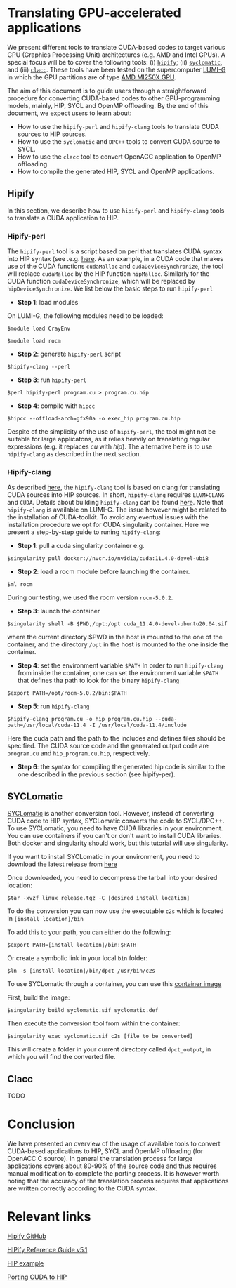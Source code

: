# Translating GPU-accelerated applications

We present different tools to translate CUDA-based codes to target various GPU (Graphics Processing Unit) architectures (e.g. AMD and Intel GPUs). A special focus will be to cover the following tools: (i) [`hipify`](https://docs.amd.com/en-US/bundle/HIPify-Reference-Guide-v5.1/page/HIPify.html); (ii) [`syclomatic`](https://www.intel.com/content/www/us/en/developer/articles/technical/syclomatic-new-cuda-to-sycl-code-migration-tool.html#gs.o5pj6f), and (iii) [`clacc`](https://csmd.ornl.gov/project/clacc). These tools have been tested on the supercomputer [LUMI-G](https://lumi-supercomputer.eu/lumi_supercomputer/) in which the GPU partitions are of type [AMD MI250X GPU](https://www.amd.com/en/products/server-accelerators/instinct-mi250x).

The aim of this document is to guide users through a straightforward procedure for converting CUDA-based codes to other GPU-programming models, mainly, HIP, SYCL and OpenMP offloading. By the end of this document, we expect users to learn about:

- How to use the `hipify-perl` and `hipify-clang` tools to translate CUDA sources to HIP sources.
- How to use the `syclomatic` and `DPC++` tools to convert CUDA source to SYCL.
- How to use the `clacc` tool to convert OpenACC application to OpenMP offloading.
- How to compile the generated HIP, SYCL and OpenMP applications.

## Hipify 

In this section, we describe how to use `hipify-perl` and `hipify-clang` tools to translate a CUDA application to HIP.

### Hipify-perl

The `hipify-perl` tool is a script based on perl that translates CUDA syntax into HIP syntax (see .e.g. [here](https://docs.amd.com/en-US/bundle/HIPify-Reference-Guide-v5.1/page/HIPify.html#perl). As an example, in a CUDA code that makes use of the CUDA functions `cudaMalloc` and `cudaDeviceSynchronize`, the tool will replace `cudaMalloc` by the HIP function `hipMalloc`. Similarly for the CUDA function `cudaDeviceSynchronize`, which will be replaced by `hipDeviceSynchronize`. We list below the basic steps to run `hipify-perl`

- **Step 1**: load modules

On LUMI-G, the following modules need to be loaded:

`$module load CrayEnv`

`$module load rocm`

- **Step 2**: generate `hipify-perl` script

`$hipify-clang --perl`

- **Step 3**: run `hipify-perl`

`$perl hipify-perl program.cu > program.cu.hip`

- **Step 4**: compile with `hipcc`

`$hipcc --offload-arch=gfx90a -o exec_hip program.cu.hip` 

Despite of the simplicity of the use of `hipify-perl`, the tool might not be suitable for large applicatons, as it relies heavily on translating regular expressions (e.g. it replaces *cu* with *hip*). The alternative here is to use `hipify-clang` as described in the next section.

### Hipify-clang

As described [here](https://docs.amd.com/en-US/bundle/HIPify-Reference-Guide-v5.1/page/HIPify.html#perl), the `hipify-clang` tool is based on clang for translating CUDA sources into HIP sources. In short, `hipify-clang` requires `LLVM+CLANG` and `CUDA`. Details about building `hipify-clang` can be found [here](https://github.com/ROCm-Developer-Tools/HIPIFY). Note that `hipify-clang` is available on LUMI-G. The issue however might be related to the installation of CUDA-toolkit. To avoid any eventual issues with the installation procedure we opt for CUDA singularity container. Here we present a step-by-step guide to runing `hipify-clang`:

- **Step 1**: pull a cuda singularity container e.g.

`$singularity pull docker://nvcr.io/nvidia/cuda:11.4.0-devel-ubi8`

- **Step 2**: load a rocm module before launching the container.

`$ml rocm`

During our testing, we used the rocm version `rocm-5.0.2`. 

- **Step 3**: launch the container

`$singularity shell -B $PWD,/opt:/opt cuda_11.4.0-devel-ubuntu20.04.sif`

where the current directory $PWD in the host is mounted to the one of the container, and the directory `/opt` in the host is mounted to the one inside the container.

- **Step 4**: set the environment variable `$PATH`
In order to run `hipify-clang` from inside the container, one can set the environment variable `$PATH` that defines tha path to look for the binary `hipify-clang`

`$export PATH=/opt/rocm-5.0.2/bin:$PATH`

- **Step 5**: run `hipify-clang`

`$hipify-clang program.cu -o hip_program.cu.hip --cuda-path=/usr/local/cuda-11.4 -I /usr/local/cuda-11.4/include`

Here the cuda path and the path to the includes and defines files should be specified. The CUDA source code and the generated output code are `program.cu` and `hip_program.cu.hip`, respectively.

- **Step 6**: the syntax for compiling the generated hip code is similar to the one described in the previous section (see hipify-per).

## SYCLomatic

[SYCLomatic](https://github.com/oneapi-src/SYCLomatic) is another conversion tool. However, instead of converting CUDA code to HIP syntax, SYCLomatic converts the code to SYCL/DPC++. To use SYCLomatic, you need to have CUDA libraries in your environment. You can use containers if you can't or don't want to install CUDA libraries. Both docker and singularity should work, but this tutorial will use singularity.

If you want to install SYCLomatic in your environment, you need to download the latest release from [here](https://github.com/oneapi-src/SYCLomatic/releases)

Once downloaded, you need to decompress the tarball into your desired location:

```$tar -xvzf linux_release.tgz -C [desired install location]```

To do the conversion you can now use the executable ```c2s``` which is located in ```[install location]/bin```

To add this to your path, you can either do the following:

```$export PATH=[install location]/bin:$PATH```

Or create a symbolic link in your local ```bin``` folder:

```$ln -s [install location]/bin/dpct /usr/bin/c2s```

To use SYCLomatic through a container, you can use this [container image](./syclomatic_doc/syclomatic.def)

First, build the image:

```$singularity build syclomatic.sif syclomatic.def```

Then execute the conversion tool from within the container:

```$singularity exec syclomatic.sif c2s [file to be converted]```

This will create a folder in your current directory called ```dpct_output```, in which you will find the converted file.

## Clacc

TODO

# Conclusion

We have presented an overview of the usage of available tools to convert CUDA-based applications to HIP, SYCL and OpenMP offloading (for OpenACC C source). In general the translation process for large applications covers about 80-90% of the source code and thus requires manual modification to complete the porting process. It is however worth noting that the accuracy of the translation process requires that applications are written correctly according to the CUDA syntax. 

# Relevant links

[Hipify GitHub](https://github.com/ROCm-Developer-Tools/HIPIFY)

[HIPify Reference Guide v5.1](https://docs.amd.com/en-US/bundle/HIPify-Reference-Guide-v5.1/page/HIPify.html)

[HIP example](https://github.com/olcf-tutorials/simple_HIP_examples/tree/master/vector_addition)

[Porting CUDA to HIP](https://www.admin-magazine.com/HPC/Articles/Porting-CUDA-to-HIP)
